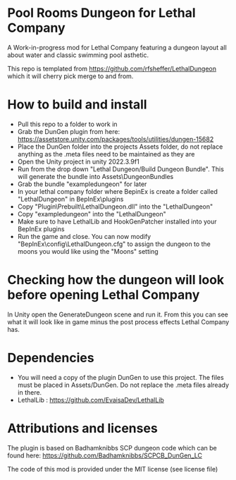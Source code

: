 # Pool Rooms Dungeon for Lethal Company
A Work-in-progress mod for Lethal Company featuring a dungeon layout all about water and classic swimming pool asthetic.

This repo is templated from https://github.com/rfsheffer/LethalDungeon which it will cherry pick merge to and from.

# How to build and install
- Pull this repo to a folder to work in
- Grab the DunGen plugin from here: https://assetstore.unity.com/packages/tools/utilities/dungen-15682
- Place the DunGen folder into the projects Assets folder, do not replace anything as the .meta files need to be maintained as they are
- Open the Unity project in unity 2022.3.9f1
- Run from the drop down "Lethal Dungeon/Build Dungeon Bundle". This will generate the bundle into Assets\DungeonBundles
- Grab the bundle "exampledungeon" for later
- In your lethal company folder where BepinEx is create a folder called "LethalDungeon" in BepInEx\plugins
- Copy "Plugin\Prebuilt\LethalDungeon.dll" into the "LethalDungeon"
- Copy "exampledungeon" into the "LethalDungeon"
- Make sure to have LethalLib and HookGenPatcher installed into your BepInEx plugins
- Run the game and close. You can now modify "BepInEx\config\LethalDungeon.cfg" to assign the dungeon to the moons you would like using the "Moons" setting

# Checking how the dungeon will look before opening Lethal Company
In Unity open the GenerateDungeon scene and run it. From this you can see what it will look like in game minus the post process effects Lethal Company has.

# Dependencies
- You will need a copy of the plugin DunGen to use this project. The files must be placed in Assets/DunGen. Do not replace the .meta files already in there.
- LethalLib : https://github.com/EvaisaDev/LethalLib

# Attributions and licenses
The plugin is based on Badhamknibbs SCP dungeon code which can be found here:
 https://github.com/Badhamknibbs/SCPCB_DunGen_LC

The code of this mod is provided under the MIT license (see license file)
